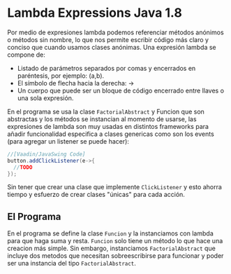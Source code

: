 # Lambda Expressions Java 1.8

Por medio de expresiones lambda podemos referenciar métodos anónimos o métodos sin nombre, lo que nos permite escribir código más claro y conciso que  cuando usamos clases anónimas. Una expresión lambda se compone de:
* Listado de parámetros separados por comas y encerrados en paréntesis, por ejemplo: (a,b).
* El símbolo de flecha hacia la derecha: ->
* Un cuerpo que puede ser un bloque de código encerrado entre llaves o una sola expresión.

 En el programa se usa la clase `FactorialAbstract` y Funcion que son abstractas y los métodos se instancian al momento de usarse, las expresiones de lambda son muy usadas en distintos frameworks para añadir funcionalidad especifica a clases genericas como son los
 events (para agregar un listener se puede hacer):
  ```Java
  //[Vaadin/JavaSwing Code]
  button.addClickListener(e->{
    //TODO
  });
  ```

Sin tener que crear una clase que implemente `ClickListener` y esto ahorra tiempo y esfuerzo de crear clases "únicas" para cada acción.

## El Programa
En el programa se define la clase `Funcion` y la instanciamos con lambda para que haga suma y resta. `Funcion` solo tiene un método lo que hace una creacion más simple.
Sin embargo, instanciamos `FactorialAbstract` que incluye dos metodos que necesitan sobreescribirse para funcionar y poder ser una instancia del tipo `FactorialAbstract`.
